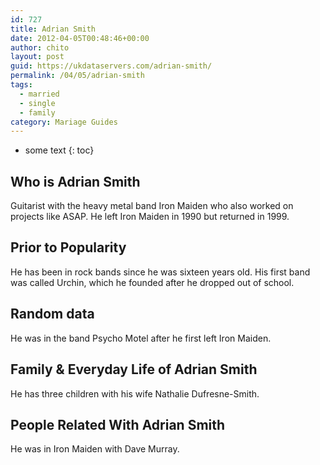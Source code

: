 ```yaml
---
id: 727
title: Adrian Smith
date: 2012-04-05T00:48:46+00:00
author: chito
layout: post
guid: https://ukdataservers.com/adrian-smith/
permalink: /04/05/adrian-smith  
tags:
  - married
  - single
  - family
category: Mariage Guides
---
```


* some text
{: toc}


## Who is  Adrian Smith
                  
                  
                  
Guitarist with the heavy metal band Iron Maiden who also worked on projects like ASAP. He left Iron Maiden in 1990 but returned in 1999.
                  
                
                
                
## Prior to Popularity 
                  
                  
                  
He has been in rock bands since he was sixteen years old. His first band was called Urchin, which he founded after he dropped out of school.
                  
                
                
                
## Random data 
                  
                  
                  
He was in the band Psycho Motel after he first left Iron Maiden.
                  
                
                
                
## Family & Everyday Life of Adrian Smith
                  
                  
                  
He has three children with his wife Nathalie Dufresne-Smith.
                  
                
                
                
## People Related With  Adrian Smith
                  
                  
                  
He was in Iron Maiden with Dave Murray.
                  
                
              
            
          
          
          
    
    
  
